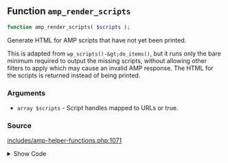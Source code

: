 ## Function `amp_render_scripts`

```php
function amp_render_scripts( $scripts );
```

Generate HTML for AMP scripts that have not yet been printed.

This is adapted from `wp_scripts()-&gt;do_items()`, but it runs only the bare minimum required to output the missing scripts, without allowing other filters to apply which may cause an invalid AMP response. The HTML for the scripts is returned instead of being printed.

### Arguments

* `array $scripts` - Script handles mapped to URLs or true.

### Source

[includes/amp-helper-functions.php:1071](https://github.com/ampproject/amp-wp/blob/develop/includes/amp-helper-functions.php#L1071-L1101)

<details>
<summary>Show Code</summary>

```php
function amp_render_scripts( $scripts ) {
	$script_tags = '';

	/*
	 * Make sure the src is up to date. This allows for embed handlers to override the
	 * default extension version by defining a different URL.
	 */
	foreach ( $scripts as $handle => $src ) {
		if ( is_string( $src ) && wp_script_is( $handle, 'registered' ) ) {
			wp_scripts()->registered[ $handle ]->src = $src;
		}
	}

	foreach ( array_diff( array_keys( $scripts ), wp_scripts()->done ) as $handle ) {
		if ( ! wp_script_is( $handle, 'registered' ) ) {
			continue;
		}

		$script_dep   = wp_scripts()->registered[ $handle ];
		$script_tags .= amp_filter_script_loader_tag(
			sprintf(
				"<script type='text/javascript' src='%s'></script>\n", // phpcs:ignore WordPress.WP.EnqueuedResources.NonEnqueuedScript
				esc_url( $script_dep->src )
			),
			$handle
		);

		wp_scripts()->done[] = $handle;
	}
	return $script_tags;
}
```

</details>
